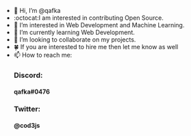 - 👋 Hi, I’m @qafka
- :octocat:I am interested in contributing Open Source.
- 👀 I’m interested in Web Development and Machine Learning.
- 🌱 I’m currently learning Web Development.
- 💞️ I’m looking to collaborate on my projects. 
- :four_leaf_clover: If you are interested to hire me then let me know as well
- 📫 How to reach me: <h3>Discord:</h3> <h4>qafka#0476</h4> <h3>Twitter:</h3>  <h4>@cod3js</h4>

<!---
qafka/qafka is a ✨ special ✨ repository because its `README.md` (this file) appears on your GitHub profile.
You can click the Preview link to take a look at your changes.
--->
